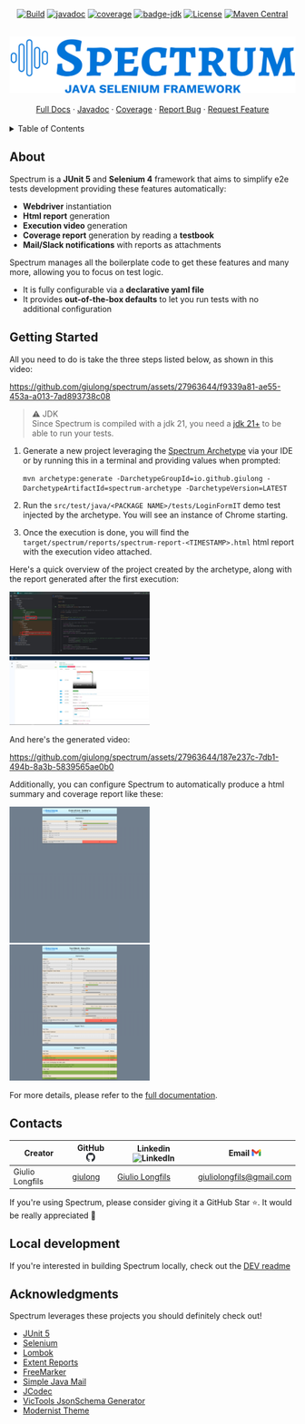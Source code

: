 <div align="center">

[![Build](https://github.com/giulong/spectrum/actions/workflows/build.yml/badge.svg?branch=develop)](https://github.com/giulong/spectrum/actions?query=branch%3Adevelop)
[![javadoc](https://javadoc.io/badge2/io.github.giulong/spectrum/javadoc.svg)](https://javadoc.io/doc/io.github.giulong/spectrum)
[![coverage](https://giulong.github.io/spectrum/badges/jacoco.svg)](https://giulong.github.io/spectrum/jacoco/)
[![badge-jdk](https://img.shields.io/badge/jdk-21-blue.svg)](https://jdk.java.net/21/)
[![License](https://img.shields.io/badge/License-Apache_2.0-blue.svg)](https://opensource.org/licenses/Apache-2.0)
[![Maven Central](https://img.shields.io/maven-central/v/io.github.giulong/spectrum.svg)](https://search.maven.org/search?q=g:io.github.giulong%20a:spectrum)

<br />
<img src="src/main/resources/images/spectrum-logo.png" alt="Spectrum logo">

<br/>
<br/>
<div>
<a href="https://giulong.github.io/spectrum/">Full Docs</a>
·
<a href="https://javadoc.io/doc/io.github.giulong/spectrum/latest/index.html">Javadoc</a>
·
<a href="https://giulong.github.io/spectrum/jacoco/">Coverage</a>
·
<a href="https://github.com/giulong/spectrum/issues/new?assignees=giulong&labels=&projects=&template=bug_report.md&title=%5BBUG%5D+%3CProvide+a+short+title%3E">Report Bug</a>
·
<a href="https://github.com/giulong/spectrum/issues/new?assignees=giulong&labels=&projects=&template=feature_request.md&title=%5BRFE%5D+%3CProvide+a+short+title%3E">Request Feature</a>

</div>
</div>
<br/>

<details>
  <summary>Table of Contents</summary>
  <ol>
    <li><a href="#about">About</a></li>
    <li><a href="#getting-started">Getting Started</a></li>
    <li><a href="#contacts">Contacts</a></li>
    <li><a href="#local-development">Local Development</a></li>
    <li><a href="#acknowledgments">Acknowledgments</a></li>
  </ol>
</details>

## About

Spectrum is a **JUnit 5** and **Selenium 4** framework that aims to simplify e2e tests development providing these features automatically:

* **Webdriver** instantiation
* **Html report** generation
* **Execution video** generation
* **Coverage report** generation by reading a **testbook**
* **Mail/Slack notifications** with reports as attachments

Spectrum manages all the boilerplate code to get these features and many more, allowing you to focus on test logic.
* It is fully configurable via a **declarative yaml file**
* It provides **out-of-the-box defaults** to let you run tests with no additional configuration

## Getting Started

All you need to do is take the three steps listed below, as shown in this video:

https://github.com/giulong/spectrum/assets/27963644/f9339a81-ae55-453a-a013-7ad893738c08

> ⚠️ JDK<br/>
> Since Spectrum is compiled with a jdk 21, you need a [jdk 21+](https://jdk.java.net/21/) to be able to run your tests.

1. Generate a new project leveraging the [Spectrum Archetype](https://mvnrepository.com/artifact/io.github.giulong/spectrum-archetype) via your IDE or by running this in a terminal and providing values when prompted:

   `mvn archetype:generate -DarchetypeGroupId=io.github.giulong -DarchetypeArtifactId=spectrum-archetype -DarchetypeVersion=LATEST`
2. Run the `src/test/java/<PACKAGE NAME>/tests/LoginFormIT` demo test injected by the archetype. You will see an instance of Chrome starting.
3. Once the execution is done, you will find the `target/spectrum/reports/spectrum-report-<TIMESTAMP>.html` html report with the execution video attached.

Here's a quick overview of the project created by the archetype, along with the report generated after the first execution:

<img style="width: 49%;" src="src/main/resources/images/login-form-it.jpg" alt="login-form"/>&nbsp;&nbsp;&nbsp;<img style="width: 49%;" src="src/main/resources/images/login-form-it-extent-report.jpg" alt="report"/>

And here's the generated video:

https://github.com/giulong/spectrum/assets/27963644/187e237c-7db1-494b-8a3b-5839565ae0b0

Additionally, you can configure Spectrum to automatically produce a html summary and coverage report like these:

<img style="width: 49%;" src="src/main/resources/images/html-summary.png" alt="summary"/>&nbsp;&nbsp;&nbsp;<img style="width: 49%;" src="src/main/resources/images/html-testbook.png" alt="html testbook"/>

For more details, please refer to the [full documentation](https://giulong.github.io/spectrum/).

## Contacts

| Creator         | GitHub ![github logo](src/main/resources/images/github-mark.png) | Linkedin ![LinkedIn](https://i.stack.imgur.com/gVE0j.png)      | Email ![gmail logo](src/main/resources/images/gmail-icon.png) |
|-----------------|------------------------------------------------------------------|----------------------------------------------------------------|---------------------------------------------------------------|
| Giulio Longfils | [giulong](https://github.com/giulong)                            | [Giulio Longfils](https://www.linkedin.com/in/giuliolongfils/) | [giuliolongfils@gmail.com](mailto:giuliolongfils@gmail.com)   |

If you're using Spectrum, please consider giving it a GitHub Star ⭐. It would be really appreciated 🙏

## Local development

If you're interested in building Spectrum locally, check out the [DEV readme](DEV.md)

## Acknowledgments

Spectrum leverages these projects you should definitely check out!

* [JUnit 5](https://junit.org/junit5/docs/current/user-guide/)
* [Selenium](https://www.selenium.dev/)
* [Lombok](https://projectlombok.org/)
* [Extent Reports](https://www.extentreports.com/)
* [FreeMarker](https://freemarker.apache.org/)
* [Simple Java Mail](https://www.simplejavamail.org/)
* [JCodec](http://www.jcodec.org/)
* [VicTools JsonSchema Generator](https://victools.github.io/jsonschema-generator/#introduction)
* [Modernist Theme](https://github.com/pages-themes/modernist)
